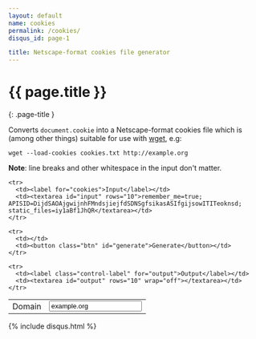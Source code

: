 ```yaml
---
layout: default
name: cookies
permalink: /cookies/
disqus_id: page-1

title: Netscape-format cookies file generator
---
```


# {{ page.title }}
{: .page-title }

Converts `document.cookie` into a Netscape-format cookies file which is (among other things) suitable for use with [wget](http://www.gnu.org/software/wget), e.g:

    wget --load-cookies cookies.txt http://example.org

**Note**: line breaks and other whitespace in the input don't matter.

<table class="table table-condensed">
  <tbody>
    <tr>
      <td><label for="domain">Domain</label></td>
      <td><input type="text" id="domain" value="example.org" class="input-block-level"></td>
    </tr>

    <tr>
      <td><label for="cookies">Input</label></td>
      <td><textarea id="input" rows="10">remember_me=true; APISID=DijdSAOAjgwijnhFMndsjiejfdSDNSgfsikasASIfgijsowITITeoknsd; static_files=iy1aBf1JhQR</textarea></td>
    </tr>

    <tr>
      <td></td>
      <td><button class="btn" id="generate">Generate</button></td>
    </tr>

    <tr>
      <td><label class="control-label" for="output">Output</label></td>
      <td><textarea id="output" rows="10" wrap="off"></textarea></td>
    </tr>
  </tbody>
</table>

{% include disqus.html %}
